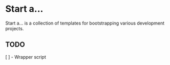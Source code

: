 # Start a...

Start a... is a collection of templates for bootstrapping various development
projects.

## TODO

[ ] - Wrapper script
